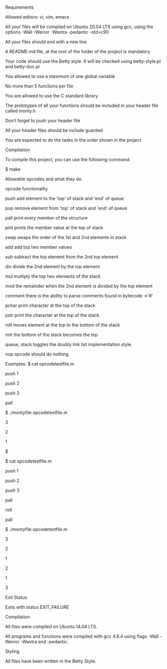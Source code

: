 Requirements

Allowed editors: vi, vim, emacs

All your files will be compiled on Ubuntu 20.04 LTS using gcc, using the options -Wall -Werror -Wextra -pedantic -std=c90

All your files should end with a new line

A README.md file, at the root of the folder of the project is mandatory

Your code should use the Betty style. It will be checked using betty-style.pl and betty-doc.pl

You allowed to use a maximum of one global variable

No more than 5 functions per file

You are allowed to use the C standard library

The prototypes of all your functions should be included in your header file called monty.h

Don’t forget to push your header file

All your header files should be include guarded

You are expected to do the tasks in the order shown in the project

Compilation

To compile this project, you can use the following command:



$ make

Allowable opcodes and what they do

opcode	functionality

push	add element to the 'top' of stack and 'end' of queue

pop	remove element from 'top' of stack and 'end' of queue

pall	print every member of the structure

pint	prints the member value at the top of stack

swap	swaps the order of the 1st and 2nd elements in stack

add	add top two member values

sub	subtract the top element from the 2nd top element

div	divide the 2nd element by the top element

mul	multiply the top two elements of the stack

mod	the remainder when the 2nd element is divided by the top element

comment	there is the ability to parse comments found in bytecode ->'#'

pchar	print character at the top of the stack

pstr	print the character at the top of the stack

rotl	moves element at the top to the bottom of the stack

rotr	the bottom of the stack becomes the top

queue, stack	toggles the doubly link list implementation style

nop	opcode should do nothing

Examples: $ cat opcodetestfile.m



push 1



push 2



push 3



pall



$ ./montyfile opcodetestfile.m



3



2



1



$



$ cat opcodetestfile.m



push 1



push 2



push 3



pall



rotl



pall



$ ./montyfile opcodetestfile.m



3



2



1



2



1



3



Exit Status

Exits with status EXIT_FAILURE



Compilation

All files were compiled on Ubuntu 14.04 LTS.



All programs and functions were compiled with gcc 4.8.4 using flags -Wall -Werror -Wextra and -pedantic.



Styling

All files have been written in the Betty Style.
